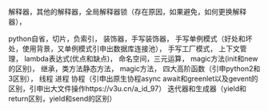 

解释器，其他的解释器，全局解释器锁（存在原因，如果避免，如何更换解释器），

python自省，切片，负索引，
装饰器，手写装饰器，
手写单例模式（好处和坏处，使用背景，又单例模式引申出数据库连接池），
手写工厂模式，
上下文管理，
lambda表达式(优点和缺点)，
命名空间，三元运算，
magic方法(init和new的区别)，
继承，类方法静态方法，
magic方法，
四大高阶函数（引申python2和3区别），
线程 进程 协程（引申出原生协程async await和greenlet以及gevent的区别，引申出大文件操作https://v3u.cn/a_id_97） 
迭代器和生成器（yield和return区别，yield和send的区别）